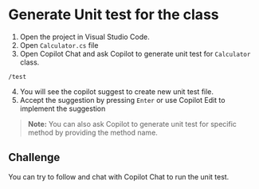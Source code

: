 
# Generate Unit test for the class

1. Open the project in Visual Studio Code.
2. Open `Calculator.cs` file
3. Open Copilot Chat and ask Copilot to generate unit test for `Calculator` class.

```
/test
```
4. You will see the copilot suggest to create new unit test file.
5. Accept the suggestion by pressing `Enter` or use Copilot Edit to implement the suggestion
   
> **Note:** You can also ask Copilot to generate unit test for specific method by providing the method name.

## Challenge

You can try to follow and chat with Copilot Chat to run the unit test.